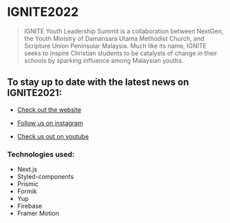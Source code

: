 # IGNITE2022
> IGNITE Youth Leadership Summit is a collaboration between NextGen, the Youth Ministry of Damansara Utama Methodist Church, and Scripture Union Peninsular Malaysia. Much like its name, IGNITE seeks to inspire Christian students to be catalysts of change in their schools by sparking influence among Malaysian youths.

## To stay up to date with the latest news on IGNITE2021:
- [Check out the website](https://ignitemy.live/)

- [Follow us on instagram](https://instagram.com/ignitemy______)

- [Check us out on youtube](https://www.youtube.com/channel/UCgTtGiGKU43TWPu09a_nF5A)

### Technologies used:

- Next.js
- Styled-components
- Prismic
- Formik
- Yup
- Firebase
- Framer Motion



